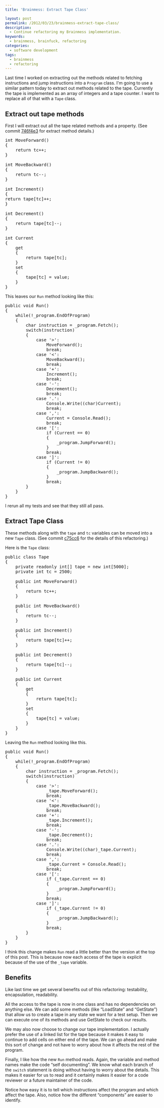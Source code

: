 ```yaml
---
title: 'Brainmess: Extract Tape Class'

layout: post
permalink: /2012/03/23/brainmess-extract-tape-class/
description:
  - Continue refactoring my Brainmess implementation.
keywords:
  - brainmess, brainfuck, refactoring
categories:
  - software development
tags:
  - brainmess
  - refactoring
---
```

Last time I worked on extracting out the methods related to fetching instructions and jump instructions into a `Program` class. I'm going to use a similar pattern today to extract out methods related to the tape. Currently the tape is implemented as an array of integers and a tape counter. I want to replace all of that with a `Tape` class.

<!--more-->

## Extract out tape methods

First I will extract out all the tape related methods and a property. (See commit [746f4e3][1] for extract method details.)

<pre class="brush: csharp; title: ; notranslate" title="">int MoveForward()
{
    return tc++;
}

int MoveBackward()
{
    return tc--;
}

int Increment()
{
return tape[tc]++;
}

int Decrement()
{
    return tape[tc]--;
}

int Current
{
    get
    {
        return tape[tc];
    }
    set
    {
        tape[tc] = value;
    }
}
</pre>

This leaves our `Run` method looking like this:

<pre class="brush: csharp; title: ; notranslate" title="">public void Run()
{
    while(!_program.EndOfProgram)
    {
        char instruction = _program.Fetch();
        switch(instruction)
        {
            case '>':
                MoveForward();
                break;
            case '<':
                MoveBackward();
                break;
            case '+':
                Increment();
                break;
            case '-':
                Decrement();
                break;
            case '.':
                Console.Write((char)Current);
                break;
            case ',':
                Current = Console.Read();
                break;
            case '[':
                if (Current == 0)
                {
                    _program.JumpForward();
                }
                break;
            case ']':
                if (Current != 0)
                {
                    _program.JumpBackward();
                }
                break;
        }
    }
}
</pre>

I rerun all my tests and see that they still all pass.

## Extract Tape Class

These methods along with the `tape` and `tc` variables can be moved into a new `Tape` class. (See commit [c75cc6][2] for the details of this refactoring.)

Here is the `Tape` class:

<pre class="brush: csharp; title: ; notranslate" title="">public class Tape
{
    private readonly int[] tape = new int[5000];
    private int tc = 2500;

    public int MoveForward()
    {
        return tc++;
    }

    public int MoveBackward()
    {
        return tc--;
    }

    public int Increment()
    {
        return tape[tc]++;
    }

    public int Decrement()
    {
        return tape[tc]--;
    }

    public int Current
    {
        get
        {
            return tape[tc];
        }
        set
        {
            tape[tc] = value;
        }
    }
}
</pre>

Leaving the `Run` method looking like this.

<pre class="brush: csharp; title: ; notranslate" title="">public void Run()
{
    while(!_program.EndOfProgram)
    {
        char instruction = _program.Fetch();
        switch(instruction)
        {
            case '>':
                _tape.MoveForward();
                break;
            case '<':
                _tape.MoveBackward();
                break;
            case '+':
                _tape.Increment();
                break;
            case '-':
                _tape.Decrement();
                break;
            case '.':
                Console.Write((char)_tape.Current);
                break;
            case ',':
                _tape.Current = Console.Read();
                break;
            case '[':
                if (_tape.Current == 0)
                {
                    _program.JumpForward();
                }
                break;
            case ']':
                if (_tape.Current != 0)
                {
                    _program.JumpBackward();
                }
                break;
        }
    }
}
</pre>

I think this change makes `Run` read a little better than the version at the top of this post. This is because now each access of the tape is explicit because of the use of the `_tape` variable.

## Benefits

Like last time we get several benefits out of this refactoring: testability, encapsulation, readability.

All the access to the tape is now in one class and has no dependencies on anything else. We can add some methods (like &#8220;LoadState&#8221; and &#8220;GetState&#8221;) that allow us to create a tape in any state we want for a test setup. Then we can execute one of its methods and use GetState to check our results.

We may also now choose to change our tape implementation. I actually prefer the use of a linked list for the tape because it makes it easy to continue to add cells on either end of the tape. We can go ahead and make this sort of change and not have to worry about how it affects the rest of the program.

Finally, I like how the new `Run` method reads. Again, the variable and method names make the code &#8220;self documenting&#8221;. We know what each branch of the `switch` statement is doing without having to worry about the details. This makes it easier for us to read and it certainly makes it easier for a code reviewer or a future maintainer of the code.

Notice how easy it is to tell which instructions affect the program and which affect the tape. Also, notice how the different &#8220;components&#8221; are easier to identify.

 [1]: https://github.com/michaelgwelch/brainmess/commit/746f4e3bbdd869b0863e2b18fe63423d59170152
 [2]: https://github.com/michaelgwelch/brainmess/commit/c75cc6a8cefaca42c66570f7bf49f6e16846dea6
